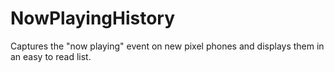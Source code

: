 # NowPlayingHistory
Captures the "now playing" event on new pixel phones and displays them in an easy to read list. 
